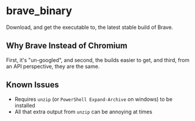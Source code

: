 # brave_binary

Download, and get the executable to, the latest stable build of Brave.

## Why Brave Instead of Chromium

First, it's "un-googled", and second, the builds easier to get, and third, from an API perspective, they are the same.

## Known Issues

- Requires `unzip` (or `PowerShell Expand-Archive` on windows) to be installed
- All that extra output from `unzip` can be annoying at times
